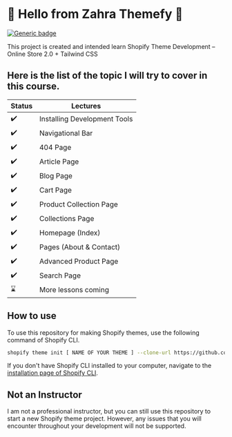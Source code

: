 # :wave: Hello from Zahra Themefy :wave:

[![Generic badge](https://img.shields.io/badge/course%20available%3F-yes-green.svg)](https://shields.io/)

This project is created and intended learn Shopify Theme Development – Online Store 2.0 + Tailwind CSS

## Here is the list of the topic I will try to cover in this course.

| Status             | Lectures                     |
| ------------------ | ---------------------------- |
| :heavy_check_mark: | Installing Development Tools |
| :heavy_check_mark: | Navigational Bar             |
| :heavy_check_mark: | 404 Page                     |
| :heavy_check_mark: | Article Page                 |
| :heavy_check_mark: | Blog Page                    |
| :heavy_check_mark: | Cart Page                    |
| :heavy_check_mark: | Product Collection Page      |
| :heavy_check_mark: | Collections Page             |
| :heavy_check_mark: | Homepage (Index)             |
| :heavy_check_mark: | Pages (About & Contact)      |
| :heavy_check_mark: | Advanced Product Page        |
| :heavy_check_mark: | Search Page                  |
| :hourglass:        | More lessons coming          |

## How to use

To use this repository for making Shopify themes, use the following command of Shopify CLI.

```sh
shopify theme init [ NAME OF YOUR THEME ] --clone-url https://github.com/aididnibir/zahra-themefy
```

If you don't have Shopify CLI installed to your computer, navigate to the [installation page of Shopify CLI](https://shopify.dev/themes/tools/cli/installation).

## Not an Instructor

I am not a professional instructor, but you can still use this repository to start a new Shopify theme project. However, any issues that you will encounter throughout your development will not be supported.
